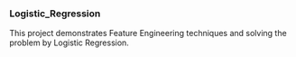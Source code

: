 ### Logistic_Regression

This project demonstrates Feature Engineering techniques and solving the problem by Logistic Regression.
